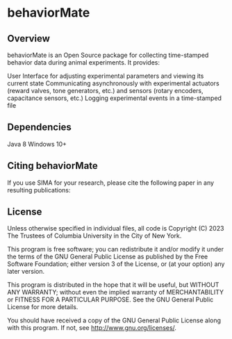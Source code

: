 # behaviorMate

## Overview
behaviorMate is an Open Source package for collecting time-stamped behavior data during animal experiments. It provides:

User Interface for adjusting experimental parameters and viewing its current state
Communicating asynchronously with experimental actuators (reward valves, tone generators, etc.) and sensors (rotary encoders, capacitance sensors, etc.)
Logging experimental events in a time-stamped file

## Dependencies
Java 8
Windows 10+

## Citing behaviorMate
If you use SIMA for your research, please cite the following paper in any resulting publications:

<behaviorMate paper citation>

## License

Unless otherwise specified in individual files, all code is Copyright (C) 2023 The Trustees of Columbia University in the City of New York.

This program is free software; you can redistribute it and/or modify it under the terms of the GNU General Public License as published by the Free Software Foundation; either version 3 of the License, or (at your option) any later version.

This program is distributed in the hope that it will be useful, but WITHOUT ANY WARRANTY; without even the implied warranty of MERCHANTABILITY or FITNESS FOR A PARTICULAR PURPOSE. See the GNU General Public License for more details.

You should have received a copy of the GNU General Public License along with this program. If not, see <http://www.gnu.org/licenses/>.